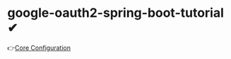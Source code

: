 # google-oauth2-spring-boot-tutorial ✔

👉[Core Configuration](https://docs.spring.io/spring-security/reference/servlet/oauth2/login/core.html)
